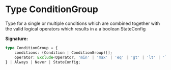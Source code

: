 
# Type ConditionGroup

Type for a single or multiple conditions which are combined together with the valid logical operators which results in a a boolean StateConfig

<b>Signature:</b>

```typescript
type ConditionGroup = {
    conditions: (Condition | ConditionGroup)[];
    operator: Exclude<Operator, 'min' | 'max' | 'eq' | 'gt' | 'lt' | 'lte' | 'gte'>;
} | Always | Never | StateConfig;
```
